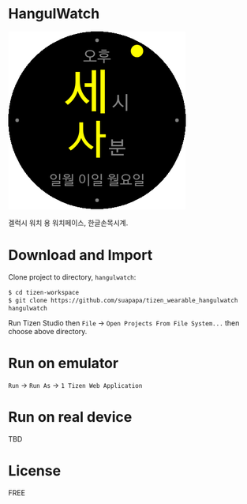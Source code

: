 # HangulWatch
![icon](icon.png)

겔럭시 워치 용 워치페이스, 한글손목시계.

# Download and Import
Clone project to directory, `hangulwatch`:

    $ cd tizen-workspace
    $ git clone https://github.com/suapapa/tizen_wearable_hangulwatch hangulwatch

Run Tizen Studio then `File` -> `Open Projects From File System...` then choose above directory.

# Run on emulator
`Run` -> `Run As` -> `1 Tizen Web Application`

# Run on real device
TBD

# License
FREE
